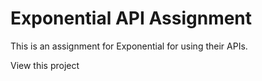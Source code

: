 # Exponential API Assignment

This is an assignment for Exponential for using their APIs.

View this project []()
